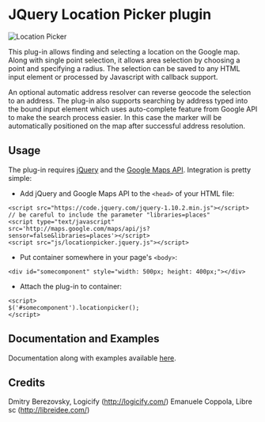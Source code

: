 JQuery Location Picker plugin
=============================

![Location Picker](http://logicify.github.io/jquery-locationpicker-plugin/images/basic_ui.png)

This plug-in allows finding and selecting a location on the Google map. Along with single point selection, it allows area selection by choosing a point and specifying a radius. The selection can be saved to any HTML input element or processed by Javascript with callback support.

An optional automatic address resolver can reverse geocode the selection to an address. The plug-in also supports searching by address typed into the bound input element which uses auto-complete feature from Google API to make the search process easier. In this case the marker will be automatically positioned on the map after successful address resolution.

Usage
-----

The plug-in requires [jQuery](http://jquery.com/) and the [Google Maps API](https://developers.google.com/maps/). Integration is pretty simple:

* Add jQuery and Google Maps API to the `<head>` of your HTML file:
```
<script src="https://code.jquery.com/jquery-1.10.2.min.js"></script>
// be careful to include the parameter "libraries=places"
<script type="text/javascript" src='http://maps.google.com/maps/api/js?sensor=false&libraries=places'></script>
<script src="js/locationpicker.jquery.js"></script>
```

* Put container somewhere in your page's `<body>`:
```
<div id="somecomponent" style="width: 500px; height: 400px;"></div>
```

* Attach the plug-in to container:
```
<script>
$('#somecomponent').locationpicker();
</script>
```

Documentation and Examples
--------------------------

Documentation along with examples available [here](http://logicify.github.io/jquery-locationpicker-plugin/).


Credits
-------
Dmitry Berezovsky, Logicify (<http://logicify.com/>)
Emanuele Coppola, Libre sc (<http://libreidee.com/>)
